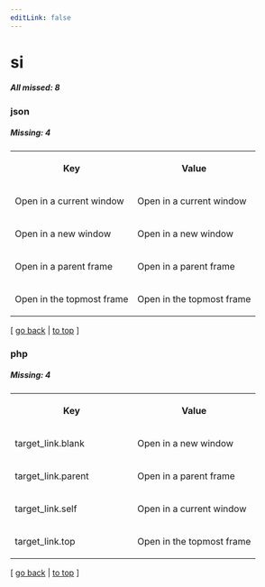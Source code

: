 ```yaml
---
editLink: false
---
```


# si

##### All missed: 8


### json

##### Missing: 4

<table width="100%">
<tr><th width="50%">

Key

</th><th width="50%">

Value

</th></tr>
<tr><td width="50%">

Open in a current window

</td><td width="50%">

Open in a current window

</td></tr>
<tr><td width="50%">

Open in a new window

</td><td width="50%">

Open in a new window

</td></tr>
<tr><td width="50%">

Open in a parent frame

</td><td width="50%">

Open in a parent frame

</td></tr>
<tr><td width="50%">

Open in the topmost frame

</td><td width="50%">

Open in the topmost frame

</td></tr>
</table>

[ [go back](../status.md) | [to top](#) ]



### php

##### Missing: 4

<table width="100%">
<tr><th width="50%">

Key

</th><th width="50%">

Value

</th></tr>
<tr><td width="50%">

target_link.blank

</td><td width="50%">

Open in a new window

</td></tr>
<tr><td width="50%">

target_link.parent

</td><td width="50%">

Open in a parent frame

</td></tr>
<tr><td width="50%">

target_link.self

</td><td width="50%">

Open in a current window

</td></tr>
<tr><td width="50%">

target_link.top

</td><td width="50%">

Open in the topmost frame

</td></tr>
</table>

[ [go back](../status.md) | [to top](#) ]

